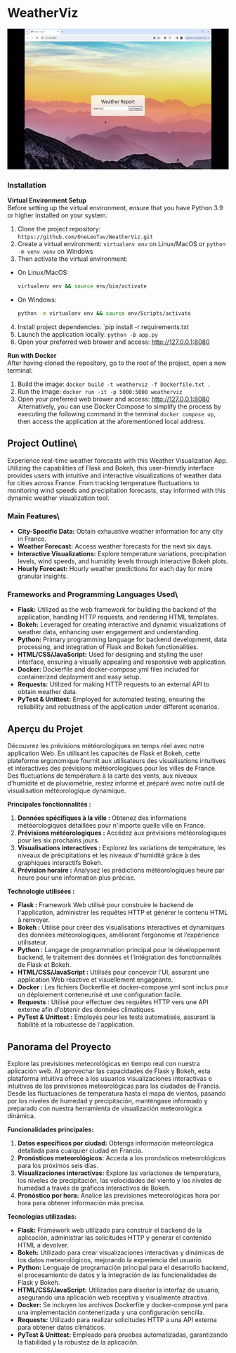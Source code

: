 # WeatherViz
<img src="img/meteo_gif.gif" alt="Overview GIF" width="550" height="320">

### Installation
**Virtual Environment Setup**\
Before setting up the virtual environment, ensure that you have Python 3.9 or higher installed on your system.
1. Clone the project repository: `https://github.com/OneLeoTav/WeatherViz.git`
2. Create a virtual environment: `virtualenv env` on Linux/MacOS or `python -m venv venv` on Windows
3. Then activate the virtual environment:
- On Linux/MacOS:
  ```bash
  virtualenv env && source env/bin/activate
  ```
- On Windows:
    ```bash
    python -m virtualenv env && source env/Scripts/activate
    ```
4. Install project dependencies: `pip install -r requirements.txt
5. Launch the application locally: `python -B app.py`
6. Open your preferred web brower and access: http://127.0.0.1:8080

**Run with Docker**\
After having cloned the repository, go to the root of the project, open a new terminal:
1. Build the image: `docker build -t weatherviz -f Dockerfile.txt .`
2. Run the image: `docker run -it -p 5000:5000 weatherviz`
3. Open your preferred web brower and access: http://127.0.0.1:8080
Alternatively, you can use Docker Compose to simplify the process by executing the following command in the terminal `docker compose up`, then access the application at the aforementioned local address.

## Project Outline\
Experience real-time weather forecasts with this Weather Visualization App. Utilizing the capabilities of Flask and Bokeh, this user-friendly interface provides users with intuitive and interactive visualizations of weather data for cities across France. From tracking temperature fluctuations to monitoring wind speeds and precipitation forecasts, stay informed with this dynamic weather visualization tool.

### Main Features\
- **City-Specific Data:** Obtain exhaustive weather information for any city in France.
- **Weather Forecast:** Access weather forecasts for the next six days.
- **Interactive Visualizations:** Explore temperature variations, precipitation levels, wind speeds, and humidity levels through interactive Bokeh plots.
- **Hourly Forecast:** Hourly weather predictions for each day for more granular insights.

### Frameworks and Programming Languages Used\
- **Flask:** Utilized as the web framework for building the backend of the application, handling HTTP requests, and rendering HTML templates.
- **Bokeh:** Leveraged for creating interactive and dynamic visualizations of weather data, enhancing user engagement and understanding.
- **Python:** Primary programming language for backend development, data processing, and integration of Flask and Bokeh functionalities.
- **HTML/CSS/JavaScript:** Used for designing and styling the user interface, ensuring a visually appealing and responsive web application.
- **Docker:** Dockerfile and docker-compose.yml files included for containerized deployment and easy setup.
- **Requests:** Utilized for making HTTP requests to an external API to obtain weather data.
- **PyTest & Unittest:** Employed for automated testing, ensuring the reliability and robustness of the application under different scenarios.

## Aperçu du Projet
Découvrez les prévisions météorologiques en temps réel avec notre application Web. En utilisant les capacités de Flask et Bokeh, cette plateforme ergonomique fournit aux utilisateurs des visualisations intuitives et interactives des prévisions météorologiques pour les villes de France. Des fluctuations de température à la carte des vents, aux niveaux d'humidité et de pluviométrie, restez informé et préparé avec notre outil de visualisation météorologique dynamique.

**Principales fonctionnalités :**
1. **Données spécifiques à la ville :** Obtenez des informations météorologiques détaillées pour n'importe quelle ville en France.
2. **Prévisions météorologiques :** Accédez aux prévisions météorologiques pour les six prochains jours.
3. **Visualisations interactives :** Explorez les variations de température, les niveaux de précipitations et les niveaux d'humidité grâce à des graphiques interactifs Bokeh.
4. **Prévision horaire :** Analysez les prédictions météorologiques heure par heure pour une information plus précise.

**Technologie utilisées :**
- **Flask :** Framework Web utilisé pour construire le backend de l'application, administrer les requêtes HTTP et générer le contenu HTML à renvoyer.
- **Bokeh :** Utilisé pour créer des visualisations interactives et dynamiques des données météorologiques, améliorant l’ergonomie et l’expérience utilisateur.
- **Python :** Langage de programmation principal pour le développement backend, le traitement des données et l'intégration des fonctionnalités de Flask et Bokeh.
- **HTML/CSS/JavaScript :** Utilisés pour concevoir l'UI, assurant une application Web réactive et visuellement engageante.
- **Docker :** Les fichiers Dockerfile et docker-compose.yml sont inclus pour un déploiement conteneurisé et une configuration facile.
- **Requests :** Utilisé pour effectuer des requêtes HTTP vers une API externe afin d'obtenir des données climatiques.
- **PyTest & Unittest :** Employés pour les tests automatisés, assurant la fiabilité et la robustesse de l'application.
  
## Panorama del Proyecto
Explore las previsiones meteorológicas en tiempo real con nuestra aplicación web. Al aprovechar las capacidades de Flask y Bokeh, esta plataforma intuitiva ofrece a los usuarios visualizaciones interactivas e intuitivas de las previsiones meteorológicas para las ciudades de Francia. Desde las fluctuaciones de temperatura hasta el mapa de vientos, pasando por los niveles de humedad y precipitación, manténgase informado y preparado con nuestra herramienta de visualización meteorológica dinámica.

**Funcionalidades principales:**
1. **Datos específicos por ciudad:** Obtenga información meteorológica detallada para cualquier ciudad en Francia.
2. **Pronósticos meteorológicos:** Acceda a los pronósticos meteorológicos para los próximos seis días.
3. **Visualizaciones interactivas:** Explore las variaciones de temperatura, los niveles de precipitación, las velocidades del viento y los niveles de humedad a través de gráficos interactivos de Bokeh.
4. **Pronóstico por hora:** Analice las previsiones meteorológicas hora por hora para obtener información más precisa.

**Tecnologías utilizadas:**
- **Flask:** Framework web utilizado para construir el backend de la aplicación, administrar las solicitudes HTTP y generar el contenido HTML a devolver.
- **Bokeh:** Utilizado para crear visualizaciones interactivas y dinámicas de los datos meteorológicos, mejorando la experiencia del usuario.
- **Python:** Lenguaje de programación principal para el desarrollo backend, el procesamiento de datos y la integración de las funcionalidades de Flask y Bokeh.
- **HTML/CSS/JavaScript:** Utilizados para diseñar la interfaz de usuario, asegurando una aplicación web receptiva y visualmente atractiva.
- **Docker:** Se incluyen los archivos Dockerfile y docker-compose.yml para una implementación contenerizada y una configuración sencilla.
- **Requests:** Utilizado para realizar solicitudes HTTP a una API externa para obtener datos climáticos.
- **PyTest & Unittest:** Empleado para pruebas automatizadas, garantizando la fiabilidad y la robustez de la aplicación.
